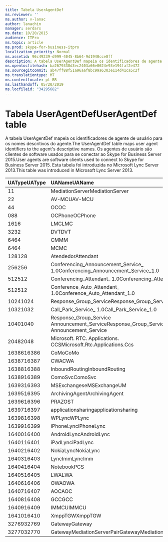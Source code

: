 ```yaml
---
title: Tabela UserAgentDef
ms.reviewer: ''
ms.author: v-lanac
author: lanachin
manager: serdars
ms.date: 10/20/2015
audience: ITPro
ms.topic: article
ms.prod: skype-for-business-itpro
localization_priority: Normal
ms.assetid: 96c49239-d999-4045-8b64-9d1940cce8ff
description: A tabela UserAgentDef mapeia os identificadores de agente de usuário para os nomes descritivos do agente. Os agentes de usuário são clientes de software usados para se conectar ao Skype for Business Server 2015. Esta tabela foi introduzida no Microsoft Lync Server 2013.
ms.openlocfilehash: ba2679338d3ec2403a66e0624e93e194faf2e472
ms.sourcegitcommit: ab47ff88f51a96aaf8bc99a6303e114d41ca5c2f
ms.translationtype: MT
ms.contentlocale: pt-BR
ms.lasthandoff: 05/20/2019
ms.locfileid: "34295682"
---
```

# <a name="useragentdef-table"></a><span data-ttu-id="f7a68-105">Tabela UserAgentDef</span><span class="sxs-lookup"><span data-stu-id="f7a68-105">UserAgentDef table</span></span>
 
<span data-ttu-id="f7a68-106">A tabela UserAgentDef mapeia os identificadores de agente de usuário para os nomes descritivos do agente.</span><span class="sxs-lookup"><span data-stu-id="f7a68-106">The UserAgentDef table maps user agent identifiers to the agent's descriptive names.</span></span> <span data-ttu-id="f7a68-107">Os agentes de usuário são clientes de software usados para se conectar ao Skype for Business Server 2015.</span><span class="sxs-lookup"><span data-stu-id="f7a68-107">User agents are software clients used to connect to Skype for Business Server 2015.</span></span> <span data-ttu-id="f7a68-108">Esta tabela foi introduzida no Microsoft Lync Server 2013.</span><span class="sxs-lookup"><span data-stu-id="f7a68-108">This table was introduced in Microsoft Lync Server 2013.</span></span>
  
|<span data-ttu-id="f7a68-109">**UAType**</span><span class="sxs-lookup"><span data-stu-id="f7a68-109">**UAType**</span></span>|<span data-ttu-id="f7a68-110">**UAName**</span><span class="sxs-lookup"><span data-stu-id="f7a68-110">**UAName**</span></span>|<span data-ttu-id="f7a68-111">**UACategory**</span><span class="sxs-lookup"><span data-stu-id="f7a68-111">**UACategory**</span></span>|
|:-----|:-----|:-----|
|<span data-ttu-id="f7a68-112">1</span><span class="sxs-lookup"><span data-stu-id="f7a68-112">1</span></span>  <br/> |<span data-ttu-id="f7a68-113">MediationServer</span><span class="sxs-lookup"><span data-stu-id="f7a68-113">MediationServer</span></span>  <br/> |<span data-ttu-id="f7a68-114">MediationServer</span><span class="sxs-lookup"><span data-stu-id="f7a68-114">MediationServer</span></span>  <br/> |
|<span data-ttu-id="f7a68-115">2</span><span class="sxs-lookup"><span data-stu-id="f7a68-115">2</span></span>  <br/> |<span data-ttu-id="f7a68-116">AV-MCU</span><span class="sxs-lookup"><span data-stu-id="f7a68-116">AV-MCU</span></span>  <br/> |<span data-ttu-id="f7a68-117">AV-MCU</span><span class="sxs-lookup"><span data-stu-id="f7a68-117">AV-MCU</span></span>  <br/> |
|<span data-ttu-id="f7a68-118">4</span><span class="sxs-lookup"><span data-stu-id="f7a68-118">4</span></span>  <br/> |<span data-ttu-id="f7a68-119">OC</span><span class="sxs-lookup"><span data-stu-id="f7a68-119">OC</span></span>  <br/> |<span data-ttu-id="f7a68-120">OC</span><span class="sxs-lookup"><span data-stu-id="f7a68-120">OC</span></span>  <br/> |
|<span data-ttu-id="f7a68-121">08</span><span class="sxs-lookup"><span data-stu-id="f7a68-121">8</span></span>  <br/> |<span data-ttu-id="f7a68-122">OCPhone</span><span class="sxs-lookup"><span data-stu-id="f7a68-122">OCPhone</span></span>  <br/> |<span data-ttu-id="f7a68-123">OCPhone</span><span class="sxs-lookup"><span data-stu-id="f7a68-123">OCPhone</span></span>  <br/> |
|<span data-ttu-id="f7a68-124">16</span><span class="sxs-lookup"><span data-stu-id="f7a68-124">16</span></span>  <br/> |<span data-ttu-id="f7a68-125">LMC</span><span class="sxs-lookup"><span data-stu-id="f7a68-125">LMC</span></span>  <br/> |<span data-ttu-id="f7a68-126">LMC</span><span class="sxs-lookup"><span data-stu-id="f7a68-126">LMC</span></span>  <br/> |
|<span data-ttu-id="f7a68-127">32</span><span class="sxs-lookup"><span data-stu-id="f7a68-127">32</span></span>  <br/> |<span data-ttu-id="f7a68-128">DVT</span><span class="sxs-lookup"><span data-stu-id="f7a68-128">DVT</span></span>  <br/> |<span data-ttu-id="f7a68-129">DVT</span><span class="sxs-lookup"><span data-stu-id="f7a68-129">DVT</span></span>  <br/> |
|<span data-ttu-id="f7a68-130">64</span><span class="sxs-lookup"><span data-stu-id="f7a68-130">64</span></span>  <br/> |<span data-ttu-id="f7a68-131">CM</span><span class="sxs-lookup"><span data-stu-id="f7a68-131">MM</span></span>  <br/> |<span data-ttu-id="f7a68-132">CM</span><span class="sxs-lookup"><span data-stu-id="f7a68-132">MM</span></span>  <br/> |
|<span data-ttu-id="f7a68-133">64</span><span class="sxs-lookup"><span data-stu-id="f7a68-133">64</span></span>  <br/> |<span data-ttu-id="f7a68-134">MC</span><span class="sxs-lookup"><span data-stu-id="f7a68-134">MC</span></span>  <br/> |<span data-ttu-id="f7a68-135">CM</span><span class="sxs-lookup"><span data-stu-id="f7a68-135">MM</span></span>  <br/> |
|<span data-ttu-id="f7a68-136">128</span><span class="sxs-lookup"><span data-stu-id="f7a68-136">128</span></span>  <br/> |<span data-ttu-id="f7a68-137">Atendedor</span><span class="sxs-lookup"><span data-stu-id="f7a68-137">Attendant</span></span>  <br/> |<span data-ttu-id="f7a68-138">Atendedor</span><span class="sxs-lookup"><span data-stu-id="f7a68-138">Attendant</span></span>  <br/> |
|<span data-ttu-id="f7a68-139">256</span><span class="sxs-lookup"><span data-stu-id="f7a68-139">256</span></span>  <br/> |<span data-ttu-id="f7a68-140">Conferencing_Announcement_Service_ 1.0</span><span class="sxs-lookup"><span data-stu-id="f7a68-140">Conferencing_Announcement_Service_1.0</span></span>  <br/> |<span data-ttu-id="f7a68-141">CERTIFICAÇÃO</span><span class="sxs-lookup"><span data-stu-id="f7a68-141">CAS</span></span>  <br/> |
|<span data-ttu-id="f7a68-142">512</span><span class="sxs-lookup"><span data-stu-id="f7a68-142">512</span></span>  <br/> |<span data-ttu-id="f7a68-143">Conferencing_Attendant_ 1.0</span><span class="sxs-lookup"><span data-stu-id="f7a68-143">Conferencing_Attendant_1.0</span></span>  <br/> |<span data-ttu-id="f7a68-144">CAA</span><span class="sxs-lookup"><span data-stu-id="f7a68-144">CAA</span></span>  <br/> |
|<span data-ttu-id="f7a68-145">512</span><span class="sxs-lookup"><span data-stu-id="f7a68-145">512</span></span>  <br/> |<span data-ttu-id="f7a68-146">Conference_Auto_Attendant_ 1.0</span><span class="sxs-lookup"><span data-stu-id="f7a68-146">Conference_Auto_Attendant_1.0</span></span>  <br/> |<span data-ttu-id="f7a68-147">CAA</span><span class="sxs-lookup"><span data-stu-id="f7a68-147">CAA</span></span>  <br/> |
|<span data-ttu-id="f7a68-148">1024</span><span class="sxs-lookup"><span data-stu-id="f7a68-148">1024</span></span>  <br/> |<span data-ttu-id="f7a68-149">Response_Group_Service</span><span class="sxs-lookup"><span data-stu-id="f7a68-149">Response_Group_Service</span></span>  <br/> |<span data-ttu-id="f7a68-150">RGS</span><span class="sxs-lookup"><span data-stu-id="f7a68-150">RGS</span></span>  <br/> |
|<span data-ttu-id="f7a68-151">1032</span><span class="sxs-lookup"><span data-stu-id="f7a68-151">1032</span></span>  <br/> |<span data-ttu-id="f7a68-152">Call_Park_Service_ 1.0</span><span class="sxs-lookup"><span data-stu-id="f7a68-152">Call_Park_Service_1.0</span></span>  <br/> |<span data-ttu-id="f7a68-153">CPS</span><span class="sxs-lookup"><span data-stu-id="f7a68-153">CPS</span></span>  <br/> |
|<span data-ttu-id="f7a68-154">1040</span><span class="sxs-lookup"><span data-stu-id="f7a68-154">1040</span></span>  <br/> |<span data-ttu-id="f7a68-155">Response_Group_Service Announcement_Service</span><span class="sxs-lookup"><span data-stu-id="f7a68-155">Response_Group_Service Announcement_Service</span></span>  <br/> |<span data-ttu-id="f7a68-156">COMO</span><span class="sxs-lookup"><span data-stu-id="f7a68-156">AS</span></span>  <br/> |
|<span data-ttu-id="f7a68-157">2048</span><span class="sxs-lookup"><span data-stu-id="f7a68-157">2048</span></span>  <br/> |<span data-ttu-id="f7a68-158">Microsoft. RTC. Applications. CCS</span><span class="sxs-lookup"><span data-stu-id="f7a68-158">Microsoft.Rtc.Applications.Ccs</span></span>  <br/> |<span data-ttu-id="f7a68-159">CCS</span><span class="sxs-lookup"><span data-stu-id="f7a68-159">CCS</span></span>  <br/> |
|<span data-ttu-id="f7a68-160">16386</span><span class="sxs-lookup"><span data-stu-id="f7a68-160">16386</span></span>  <br/> |<span data-ttu-id="f7a68-161">CoMo</span><span class="sxs-lookup"><span data-stu-id="f7a68-161">CoMo</span></span>  <br/> |<span data-ttu-id="f7a68-162">CoMo</span><span class="sxs-lookup"><span data-stu-id="f7a68-162">CoMo</span></span>  <br/> |
|<span data-ttu-id="f7a68-163">16387</span><span class="sxs-lookup"><span data-stu-id="f7a68-163">16387</span></span>  <br/> |<span data-ttu-id="f7a68-164">CWA</span><span class="sxs-lookup"><span data-stu-id="f7a68-164">CWA</span></span>  <br/> |<span data-ttu-id="f7a68-165">CWA</span><span class="sxs-lookup"><span data-stu-id="f7a68-165">CWA</span></span>  <br/> |
|<span data-ttu-id="f7a68-166">16388</span><span class="sxs-lookup"><span data-stu-id="f7a68-166">16388</span></span>  <br/> |<span data-ttu-id="f7a68-167">InboundRouting</span><span class="sxs-lookup"><span data-stu-id="f7a68-167">InboundRouting</span></span>  <br/> |<span data-ttu-id="f7a68-168">InboundRouting</span><span class="sxs-lookup"><span data-stu-id="f7a68-168">InboundRouting</span></span>  <br/> |
|<span data-ttu-id="f7a68-169">16389</span><span class="sxs-lookup"><span data-stu-id="f7a68-169">16389</span></span>  <br/> |<span data-ttu-id="f7a68-170">ComoSvc</span><span class="sxs-lookup"><span data-stu-id="f7a68-170">ComoSvc</span></span>  <br/> |<span data-ttu-id="f7a68-171">ComoSvc</span><span class="sxs-lookup"><span data-stu-id="f7a68-171">ComoSvc</span></span>  <br/> |
|<span data-ttu-id="f7a68-172">16393</span><span class="sxs-lookup"><span data-stu-id="f7a68-172">16393</span></span>  <br/> |<span data-ttu-id="f7a68-173">MSExchangese</span><span class="sxs-lookup"><span data-stu-id="f7a68-173">MSExchangeUM</span></span>  <br/> |<span data-ttu-id="f7a68-174">ExUM</span><span class="sxs-lookup"><span data-stu-id="f7a68-174">ExUM</span></span>  <br/> |
|<span data-ttu-id="f7a68-175">16395</span><span class="sxs-lookup"><span data-stu-id="f7a68-175">16395</span></span>  <br/> |<span data-ttu-id="f7a68-176">ArchivingAgent</span><span class="sxs-lookup"><span data-stu-id="f7a68-176">ArchivingAgent</span></span>  <br/> |<span data-ttu-id="f7a68-177">ARCHAGENT</span><span class="sxs-lookup"><span data-stu-id="f7a68-177">ARCHAGENT</span></span>  <br/> |
|<span data-ttu-id="f7a68-178">16396</span><span class="sxs-lookup"><span data-stu-id="f7a68-178">16396</span></span>  <br/> |<span data-ttu-id="f7a68-179">PRAZO</span><span class="sxs-lookup"><span data-stu-id="f7a68-179">ST</span></span>  <br/> |<span data-ttu-id="f7a68-180">PRAZO</span><span class="sxs-lookup"><span data-stu-id="f7a68-180">ST</span></span>  <br/> |
|<span data-ttu-id="f7a68-181">16397</span><span class="sxs-lookup"><span data-stu-id="f7a68-181">16397</span></span>  <br/> |<span data-ttu-id="f7a68-182">applicationsharing</span><span class="sxs-lookup"><span data-stu-id="f7a68-182">applicationsharing</span></span>  <br/> |<span data-ttu-id="f7a68-183">ASMCU</span><span class="sxs-lookup"><span data-stu-id="f7a68-183">ASMCU</span></span>  <br/> |
|<span data-ttu-id="f7a68-184">16398</span><span class="sxs-lookup"><span data-stu-id="f7a68-184">16398</span></span>  <br/> |<span data-ttu-id="f7a68-185">WPLync</span><span class="sxs-lookup"><span data-stu-id="f7a68-185">WPLync</span></span>  <br/> |<span data-ttu-id="f7a68-186">WPLync</span><span class="sxs-lookup"><span data-stu-id="f7a68-186">WPLync</span></span>  <br/> |
|<span data-ttu-id="f7a68-187">16399</span><span class="sxs-lookup"><span data-stu-id="f7a68-187">16399</span></span>  <br/> |<span data-ttu-id="f7a68-188">iPhoneLync</span><span class="sxs-lookup"><span data-stu-id="f7a68-188">iPhoneLync</span></span>  <br/> |<span data-ttu-id="f7a68-189">iPhoneLync</span><span class="sxs-lookup"><span data-stu-id="f7a68-189">iPhoneLync</span></span>  <br/> |
|<span data-ttu-id="f7a68-190">16400</span><span class="sxs-lookup"><span data-stu-id="f7a68-190">16400</span></span>  <br/> |<span data-ttu-id="f7a68-191">AndroidLync</span><span class="sxs-lookup"><span data-stu-id="f7a68-191">AndroidLync</span></span>  <br/> |<span data-ttu-id="f7a68-192">AndroidLync</span><span class="sxs-lookup"><span data-stu-id="f7a68-192">AndroidLync</span></span>  <br/> |
|<span data-ttu-id="f7a68-193">16401</span><span class="sxs-lookup"><span data-stu-id="f7a68-193">16401</span></span>  <br/> |<span data-ttu-id="f7a68-194">iPadLync</span><span class="sxs-lookup"><span data-stu-id="f7a68-194">iPadLync</span></span>  <br/> |<span data-ttu-id="f7a68-195">iPadLync</span><span class="sxs-lookup"><span data-stu-id="f7a68-195">iPadLync</span></span>  <br/> |
|<span data-ttu-id="f7a68-196">16402</span><span class="sxs-lookup"><span data-stu-id="f7a68-196">16402</span></span>  <br/> |<span data-ttu-id="f7a68-197">NokiaLync</span><span class="sxs-lookup"><span data-stu-id="f7a68-197">NokiaLync</span></span>  <br/> |<span data-ttu-id="f7a68-198">NokiaLync</span><span class="sxs-lookup"><span data-stu-id="f7a68-198">NokiaLync</span></span>  <br/> |
|<span data-ttu-id="f7a68-199">16403</span><span class="sxs-lookup"><span data-stu-id="f7a68-199">16403</span></span>  <br/> |<span data-ttu-id="f7a68-200">LyncImm</span><span class="sxs-lookup"><span data-stu-id="f7a68-200">LyncImm</span></span>  <br/> |<span data-ttu-id="f7a68-201">LyncImm</span><span class="sxs-lookup"><span data-stu-id="f7a68-201">LyncImm</span></span>  <br/> |
|<span data-ttu-id="f7a68-202">16404</span><span class="sxs-lookup"><span data-stu-id="f7a68-202">16404</span></span>  <br/> |<span data-ttu-id="f7a68-203">Notebook</span><span class="sxs-lookup"><span data-stu-id="f7a68-203">PCS</span></span>  <br/> |<span data-ttu-id="f7a68-204">Notebook</span><span class="sxs-lookup"><span data-stu-id="f7a68-204">PCS</span></span>  <br/> |
|<span data-ttu-id="f7a68-205">16405</span><span class="sxs-lookup"><span data-stu-id="f7a68-205">16405</span></span>  <br/> |<span data-ttu-id="f7a68-206">LWA</span><span class="sxs-lookup"><span data-stu-id="f7a68-206">LWA</span></span>  <br/> |<span data-ttu-id="f7a68-207">LWA</span><span class="sxs-lookup"><span data-stu-id="f7a68-207">LWA</span></span>  <br/> |
|<span data-ttu-id="f7a68-208">16406</span><span class="sxs-lookup"><span data-stu-id="f7a68-208">16406</span></span>  <br/> |<span data-ttu-id="f7a68-209">OWA</span><span class="sxs-lookup"><span data-stu-id="f7a68-209">OWA</span></span>  <br/> |<span data-ttu-id="f7a68-210">OWA</span><span class="sxs-lookup"><span data-stu-id="f7a68-210">OWA</span></span>  <br/> |
|<span data-ttu-id="f7a68-211">16407</span><span class="sxs-lookup"><span data-stu-id="f7a68-211">16407</span></span>  <br/> |<span data-ttu-id="f7a68-212">AOC</span><span class="sxs-lookup"><span data-stu-id="f7a68-212">AOC</span></span>  <br/> |<span data-ttu-id="f7a68-213">AOC</span><span class="sxs-lookup"><span data-stu-id="f7a68-213">AOC</span></span>  <br/> |
|<span data-ttu-id="f7a68-214">16408</span><span class="sxs-lookup"><span data-stu-id="f7a68-214">16408</span></span>  <br/> |<span data-ttu-id="f7a68-215">GCC</span><span class="sxs-lookup"><span data-stu-id="f7a68-215">GCC</span></span>  <br/> |<span data-ttu-id="f7a68-216">GCC</span><span class="sxs-lookup"><span data-stu-id="f7a68-216">GCC</span></span>  <br/> |
|<span data-ttu-id="f7a68-217">16409</span><span class="sxs-lookup"><span data-stu-id="f7a68-217">16409</span></span>  <br/> |<span data-ttu-id="f7a68-218">IMMCU</span><span class="sxs-lookup"><span data-stu-id="f7a68-218">IMMCU</span></span>  <br/> |<span data-ttu-id="f7a68-219">IMMCU</span><span class="sxs-lookup"><span data-stu-id="f7a68-219">IMMCU</span></span>  <br/> |
|<span data-ttu-id="f7a68-220">16410</span><span class="sxs-lookup"><span data-stu-id="f7a68-220">16410</span></span>  <br/> |<span data-ttu-id="f7a68-221">XmppTGW</span><span class="sxs-lookup"><span data-stu-id="f7a68-221">XmppTGW</span></span>  <br/> |<span data-ttu-id="f7a68-222">XmppGateway</span><span class="sxs-lookup"><span data-stu-id="f7a68-222">XmppGateway</span></span>  <br/> |
|<span data-ttu-id="f7a68-223">32769</span><span class="sxs-lookup"><span data-stu-id="f7a68-223">32769</span></span>  <br/> |<span data-ttu-id="f7a68-224">Gateway</span><span class="sxs-lookup"><span data-stu-id="f7a68-224">Gateway</span></span>  <br/> |<span data-ttu-id="f7a68-225">Gateway</span><span class="sxs-lookup"><span data-stu-id="f7a68-225">Gateway</span></span>  <br/> |
|<span data-ttu-id="f7a68-226">32770</span><span class="sxs-lookup"><span data-stu-id="f7a68-226">32770</span></span>  <br/> |<span data-ttu-id="f7a68-227">GatewayMediationServerPair</span><span class="sxs-lookup"><span data-stu-id="f7a68-227">GatewayMediationServerPair</span></span>  <br/> |<span data-ttu-id="f7a68-228">GatewayMediationServerPair</span><span class="sxs-lookup"><span data-stu-id="f7a68-228">GatewayMediationServerPair</span></span>  <br/> |
   

